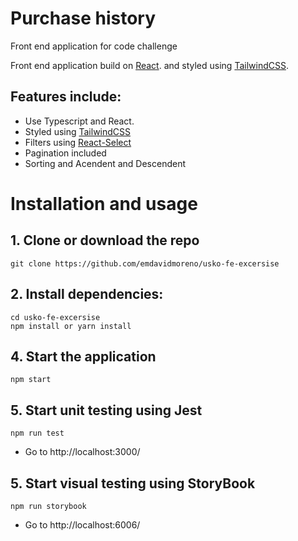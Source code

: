 # Purchase history

Front end application for code challenge

Front end application build on [React](https://reactjs.com). and styled using [TailwindCSS](https://tailwindcss.com/).

## Features include:

- Use Typescript and React.
- Styled using  [TailwindCSS](https://tailwindcss.com/)
- Filters using [React-Select](https://react-select.com/upgrade-guide)
- Pagination included
- Sorting and Acendent and Descendent

# Installation and usage

## 1. Clone or download the repo

```
git clone https://github.com/emdavidmoreno/usko-fe-excersise
```
## 2. Install dependencies: 

```
cd usko-fe-excersise
npm install or yarn install
```

## 4. Start the application
```
npm start
```

## 5. Start unit testing using Jest

```
npm run test
```
- Go to http://localhost:3000/

## 5. Start visual testing using StoryBook

```
npm run storybook
```

- Go to http://localhost:6006/